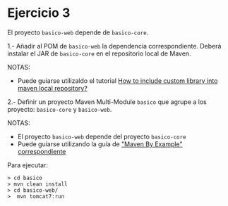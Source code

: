 # Ejercicio 3

El proyecto `basico-web` depende de `basico-core`. 

1.- Añadir al POM de `basico-web` la dependencia correspondiente. Deberá instalar el JAR de `basico-core` en el repositorio local de Maven.

NOTAS: 
- Puede guiarse utilizaldo el tutorial [How to include custom library into maven local repository?](http://www.mkyong.com/maven/how-to-include-library-manully-into-maven-local-repository/)


2.- Definir un proyecto Maven Multi-Module `basico` que agrupe a los proyecto: `basico-core` y `basico-web`. 

NOTAS:
- El proyecto `basico-web` depende del proyecto `basico-core`
- Puede guiarse utilizando la guía de ["Maven By Example" correspondiente](http://books.sonatype.com/mvnex-book/reference/multimodule.html)

Para ejecutar:
```
> cd basico
> mvn clean install
> cd basico-web/
>  mvn tomcat7:run
```
